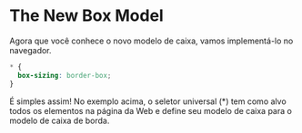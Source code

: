 # The New Box Model
Agora que você conhece o novo modelo de caixa, vamos implementá-lo no navegador.    
```css
* {
  box-sizing: border-box;
}
```
É simples assim! No exemplo acima, o seletor universal (*) tem como alvo todos os elementos na página da Web e define seu modelo de caixa para o modelo de caixa de borda.